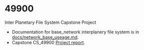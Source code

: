 # 49900
Inter Planetary File System Capstone Project
- Documentation for base_network interplanery file system is in [docs/network_base_useage.md](docs/network_base_useage.md).
- Capstone CS_49900 [Project report](Project_Report.pdf).
